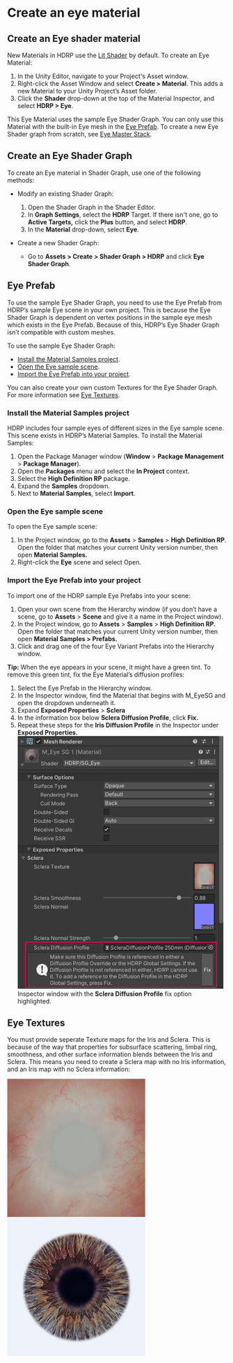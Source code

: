 # Create an eye material

<a name="creating-eye-material"></a>

## Create an Eye shader material

New Materials in HDRP use the [Lit Shader](lit-material.md) by default. To create an Eye Material:

1. In the Unity Editor, navigate to your Project's Asset window.
2. Right-click the Asset Window and select **Create > Material**. This adds a new Material to your Unity Project’s Asset folder.
3. Click the **Shader** drop-down at the top of the Material Inspector, and select **HDRP > Eye**.

This Eye Material uses the sample Eye Shader Graph. You can only use this Material with the built-in Eye mesh in the [Eye Prefab](#eye-prefab). To create a new Eye Shader graph from scratch, see [Eye Master Stack](create-an-eye-material.md).

<a name="eye-prefab"></a>

## Create an Eye Shader Graph

To create an Eye material in Shader Graph, use one of the following methods:

* Modify an existing Shader Graph:
    1. Open the Shader Graph in the Shader Editor.
    2. In **Graph Settings**, select the **HDRP** Target. If there isn't one, go to **Active Targets,** click the **Plus** button, and select **HDRP**.
    3. In the **Material** drop-down, select **Eye**.

* Create a new Shader Graph:
    * Go to **Assets > Create > Shader Graph > HDRP** and click **Eye Shader Graph**.

## Eye Prefab

To use the sample Eye Shader Graph, you need to use the Eye Prefab from HDRP’s sample Eye scene in your own project. This is because the Eye Shader Graph is dependent on vertex positions in the sample eye mesh which exists in the Eye Prefab. Because of this, HDRP’s Eye Shader Graph isn’t compatible with custom meshes.

To use the sample Eye Shader Graph:

- [Install the Material Samples project](#material-samples).
- [Open the Eye sample scene](#eye-sample-scene).
- [Import the Eye Prefab into your project](#import-eye-prefab).

You can also create your own custom Textures for the Eye Shader Graph. For more information see [Eye Textures](#eye-textures).

<a name="material-samples"></a>

### Install the Material Samples project

HDRP includes four sample eyes of different sizes in the Eye sample scene. This scene exists in HDRP’s Material Samples. To install the Material Samples:

1. Open the Package Manager window (**Window** > **Package Management** > **Package Manager**).
2. Open the **Packages** menu and select the **In Project** context.
3. Select the **High Definition RP** package.
4. Expand the **Samples** dropdown.
5. Next to **Material Samples**, select **Import**.

<a name="eye-sample-scene"></a>

### Open the Eye sample scene

To open the Eye sample scene:

1. In the Project window, go to the **Assets** > **Samples** > **High Definition RP**. Open the folder that matches your current Unity version number, then open **Material Samples.**
2. Right-click the **Eye** scene and select Open.

<a name="import-eye-prefab"></a>

### Import the Eye Prefab into your project

To import one of the HDRP sample Eye Prefabs into your scene:

1. Open your own scene from the Hierarchy window (if you don’t have a scene, go to **Assets** > **Scene** and give it a name in the Project window).
2. In the Project window, go to **Assets** > **Samples** > **High Definition RP.**  Open the folder that matches your current Unity version number, then open **Material Samples > Prefabs.**
3. Click and drag one of the four Eye Variant Prefabs into the Hierarchy window.

**Tip:** When the eye appears in your scene, it might have a green tint. To remove this green tint, fix the Eye Material’s diffusion profiles:
1. Select the Eye Prefab in the Hierarchy window.
2. In the Inspector window, find the Material that  begins with M_EyeSG and open the dropdown underneath it.
3. Expand **Exposed Properties** > **Sclera**
4. In the information box below **Sclera Diffusion Profile**, click **Fix.**
5. Repeat these steps for the **Iris Diffusion Profile** in the Inspector under **Exposed Properties.**
![img](Images/SGEye_inspector.png)
Inspector window with the **Sclera Diffusion Profile** fix option highlighted.

<a name="eye-textures"></a>

## Eye Textures

You must provide seperate Texture maps for the Iris and Sclera. This is because of the way that properties for subsurface scattering, limbal ring, smoothness, and other surface information blends between the Iris and Sclera. This means you need to create a Sclera map with no Iris information, and an Iris map with no Sclera information:

![](Images/eye-shader-sclera-map.png)![](Images/eye-shader-iris-map.png)

